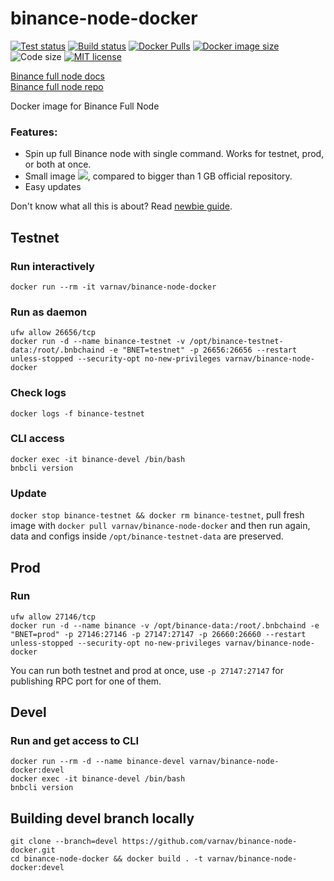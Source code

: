 # binance-node-docker

[![Test status](https://api.travis-ci.org/varnav/binance-node-docker.svg?branch=master)](https://travis-ci.org/varnav/binance-node-docker) [![Build status](https://img.shields.io/docker/cloud/build/varnav/binance-node-docker.svg)](https://hub.docker.com/r/varnav/binance-node-docker) [![Docker Pulls](https://img.shields.io/docker/pulls/varnav/binance-node-docker.svg)](https://hub.docker.com/r/varnav/binance-node-docker) [![Docker image size](https://shields.beevelop.com/docker/image/image-size/varnav/binance-node-docker/latest.svg)](https://links.beevelop.com/d-shields) ![Code size](https://img.shields.io/github/languages/code-size/varnav/binance-node-docker.svg) [![MIT license](https://img.shields.io/badge/License-MIT-blue.svg)](https://opensource.org/licenses/MIT/)

[Binance full node docs](https://docs.binance.org/fullnode.html#run-full-node-to-join-binance-chain)  
[Binance full node repo](https://github.com/binance-chain/node-binary)

Docker image for Binance Full Node  

### Features:

* Spin up full Binance node with single command. Works for testnet, prod, or both at once.
* Small image [![](https://images.microbadger.com/badges/image/varnav/binance-node-docker.svg)](https://microbadger.com/images/varnav/binance-node-docker "Image details"), compared to bigger than 1 GB official repository.
* Easy updates

Don't know what all this is about? Read [newbie guide](https://github.com/varnav/binance-node-docker/blob/master/newbie-guide.md).

## Testnet

### Run interactively

`docker run --rm -it varnav/binance-node-docker`

### Run as daemon

```
ufw allow 26656/tcp
docker run -d --name binance-testnet -v /opt/binance-testnet-data:/root/.bnbchaind -e "BNET=testnet" -p 26656:26656 --restart unless-stopped --security-opt no-new-privileges varnav/binance-node-docker
```

### Check logs

`docker logs -f binance-testnet`

### CLI access

 ```
 docker exec -it binance-devel /bin/bash
 bnbcli version
 ```

### Update

`docker stop binance-testnet && docker rm binance-testnet`, pull fresh image with `docker pull varnav/binance-node-docker` and then run again, data and configs inside `/opt/binance-testnet-data` are preserved.

## Prod

### Run

```
ufw allow 27146/tcp
docker run -d --name binance -v /opt/binance-data:/root/.bnbchaind -e "BNET=prod" -p 27146:27146 -p 27147:27147 -p 26660:26660 --restart unless-stopped --security-opt no-new-privileges varnav/binance-node-docker
```

You can run both testnet and prod at once, use `-p 27147:27147` for publishing RPC port for one of them.

## Devel

### Run and get access to CLI

```
docker run --rm -d --name binance-devel varnav/binance-node-docker:devel
docker exec -it binance-devel /bin/bash
bnbcli version
```

## Building devel branch locally

```
git clone --branch=devel https://github.com/varnav/binance-node-docker.git
cd binance-node-docker && docker build . -t varnav/binance-node-docker:devel
```